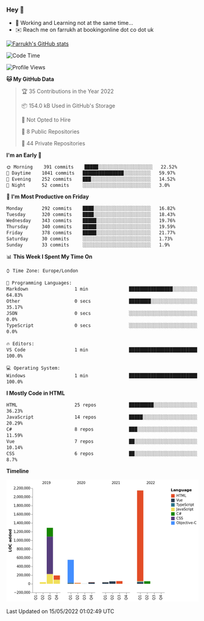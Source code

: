 ### Hey 👋

- 🏃 Working and Learning not at the same time...
- ✉️ Reach me on farrukh at bookingonline dot co dot uk

[![Farrukh's GitHub stats](https://github-readme-stats.vercel.app/api?username=mfsbo&hide=stars&count_private=true)](https://github.com/mfsbo/)

<!--START_SECTION:waka-->
![Code Time](http://img.shields.io/badge/Code%20Time-0%20secs-blue)

![Profile Views](http://img.shields.io/badge/Profile%20Views-4-blue)

**🐱 My GitHub Data** 

> 🏆 35 Contributions in the Year 2022
 > 
> 📦 154.0 kB Used in GitHub's Storage 
 > 
> 🚫 Not Opted to Hire
 > 
> 📜 8 Public Repositories 
 > 
> 🔑 44 Private Repositories  
 > 
**I'm an Early 🐤** 

```text
🌞 Morning    391 commits    █████░░░░░░░░░░░░░░░░░░░░   22.52% 
🌆 Daytime    1041 commits   ███████████████░░░░░░░░░░   59.97% 
🌃 Evening    252 commits    ███░░░░░░░░░░░░░░░░░░░░░░   14.52% 
🌙 Night      52 commits     ░░░░░░░░░░░░░░░░░░░░░░░░░   3.0%

```
📅 **I'm Most Productive on Friday** 

```text
Monday       292 commits    ████░░░░░░░░░░░░░░░░░░░░░   16.82% 
Tuesday      320 commits    ████░░░░░░░░░░░░░░░░░░░░░   18.43% 
Wednesday    343 commits    █████░░░░░░░░░░░░░░░░░░░░   19.76% 
Thursday     340 commits    █████░░░░░░░░░░░░░░░░░░░░   19.59% 
Friday       378 commits    █████░░░░░░░░░░░░░░░░░░░░   21.77% 
Saturday     30 commits     ░░░░░░░░░░░░░░░░░░░░░░░░░   1.73% 
Sunday       33 commits     ░░░░░░░░░░░░░░░░░░░░░░░░░   1.9%

```


📊 **This Week I Spent My Time On** 

```text
⌚︎ Time Zone: Europe/London

💬 Programming Languages: 
Markdown                 1 min               ████████████████░░░░░░░░░   64.83% 
Other                    0 secs              ████████░░░░░░░░░░░░░░░░░   35.17% 
JSON                     0 secs              ░░░░░░░░░░░░░░░░░░░░░░░░░   0.0% 
TypeScript               0 secs              ░░░░░░░░░░░░░░░░░░░░░░░░░   0.0%

🔥 Editors: 
VS Code                  1 min               █████████████████████████   100.0%

💻 Operating System: 
Windows                  1 min               █████████████████████████   100.0%

```

**I Mostly Code in HTML** 

```text
HTML                     25 repos            █████████░░░░░░░░░░░░░░░░   36.23% 
JavaScript               14 repos            █████░░░░░░░░░░░░░░░░░░░░   20.29% 
C#                       8 repos             ███░░░░░░░░░░░░░░░░░░░░░░   11.59% 
Vue                      7 repos             ██░░░░░░░░░░░░░░░░░░░░░░░   10.14% 
CSS                      6 repos             ██░░░░░░░░░░░░░░░░░░░░░░░   8.7%

```


**Timeline**

![Chart not found](https://raw.githubusercontent.com/mfsbo/mfsbo/main/charts/bar_graph.png) 


 Last Updated on 15/05/2022 01:02:49 UTC
<!--END_SECTION:waka-->
<!--
**mfsbo/mfsbo** is a ✨ _special_ ✨ repository because its `README.md` (this file) appears on your GitHub profile.

Here are some ideas to get you started:

- 🔭 I’m currently working on ...
- 🌱 I’m currently learning ...
- 👯 I’m looking to collaborate on ...
- 🤔 I’m looking for help with ...
- 💬 Ask me about ...
- 📫 How to reach me: ...
- 😄 Pronouns: ...
- ⚡ Fun fact: ...
-->
